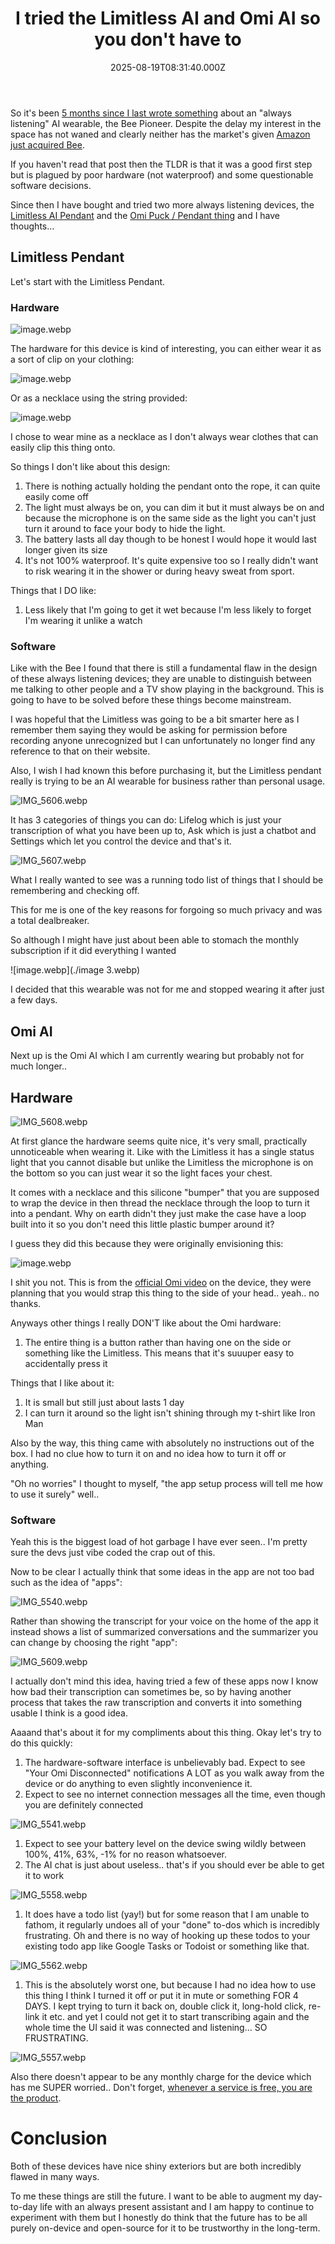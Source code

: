 ﻿---
coverImage: ./header.webp
date: "2025-08-19T08:31:40.000Z"
tags:
  - ai
  - wearables
  - personal
  - tech
title: I tried the Limitless AI and Omi AI so you don't have to
---

So it's been [5 months since I last wrote something](https://mikecann.blog/posts/always-listening-a-month-with-the-bee-computer-ai-assistant) about an "always listening" AI wearable, the Bee Pioneer. Despite the delay my interest in the space has not waned and clearly neither has the market's given [Amazon just acquired Bee](https://techcrunch.com/2025/07/22/amazon-acquires-bee-the-ai-wearable-that-records-everything-you-say/).

If you haven't read that post then the TLDR is that it was a good first step but is plagued by poor hardware (not waterproof) and some questionable software decisions.

Since then I have bought and tried two more always listening devices, the [Limitless AI Pendant](https://www.limitless.ai/) and the [Omi Puck / Pendant thing](https://www.omi.me/?srsltid=AfmBOopB0CUCHIP28stKi5D3a9BTcivQjgAc6OIsfCukWdAPB1q9VwLo) and I have thoughts…

## Limitless Pendant

Let's start with the Limitless Pendant.

### Hardware

![image.webp](./image.webp)

The hardware for this device is kind of interesting, you can either wear it as a sort of clip on your clothing:

![image.webp](./image_1.webp)

Or as a necklace using the string provided:

![image.webp](./image_2.webp)

I chose to wear mine as a necklace as I don't always wear clothes that can easily clip this thing onto.

So things I don't like about this design:

1. There is nothing actually holding the pendant onto the rope, it can quite easily come off
2. The light must always be on, you can dim it but it must always be on and because the microphone is on the same side as the light you can't just turn it around to face your body to hide the light.
3. The battery lasts all day though to be honest I would hope it would last longer given its size
4. It's not 100% waterproof. It's quite expensive too so I really didn't want to risk wearing it in the shower or during heavy sweat from sport.

Things that I DO like:

1. Less likely that I'm going to get it wet because I'm less likely to forget I'm wearing it unlike a watch

### Software

Like with the Bee I found that there is still a fundamental flaw in the design of these always listening devices; they are unable to distinguish between me talking to other people and a TV show playing in the background. This is going to have to be solved before these things become mainstream.

I was hopeful that the Limitless was going to be a bit smarter here as I remember them saying they would be asking for permission before recording anyone unrecognized but I can unfortunately no longer find any reference to that on their website.

Also, I wish I had known this before purchasing it, but the Limitless pendant really is trying to be an AI wearable for business rather than personal usage.

![IMG_5606.webp](./IMG_5606.webp)

It has 3 categories of things you can do: Lifelog which is just your transcription of what you have been up to, Ask which is just a chatbot and Settings which let you control the device and that's it.

![IMG_5607.webp](./IMG_5607.webp)

What I really wanted to see was a running todo list of things that I should be remembering and checking off.

This for me is one of the key reasons for forgoing so much privacy and was a total dealbreaker.

So although I might have just about been able to stomach the monthly subscription if it did everything I wanted

![image.webp](./image 3.webp)

I decided that this wearable was not for me and stopped wearing it after just a few days.

## Omi AI

Next up is the Omi AI which I am currently wearing but probably not for much longer..

## Hardware

![IMG_5608.webp](./c6a8c41d-cc7c-462b-97bc-a89efd27c6a5.webp)

At first glance the hardware seems quite nice, it's very small, practically unnoticeable when wearing it. Like with the Limitless it has a single status light that you cannot disable but unlike the Limitless the microphone is on the bottom so you can just wear it so the light faces your chest.

It comes with a necklace and this silicone "bumper" that you are supposed to wrap the device in then thread the necklace through the loop to turn it into a pendant. Why on earth didn't they just make the case have a loop built into it so you don't need this little plastic bumper around it?

I guess they did this because they were originally envisioning this:

![image.webp](./image_4.webp)

I shit you not. This is from the [official Omi video](https://www.youtube.com/watch?v=MZLzvN3vmtI) on the device, they were planning that you would strap this thing to the side of your head.. yeah.. no thanks.

Anyways other things I really DON'T like about the Omi hardware:

1. The entire thing is a button rather than having one on the side or something like the Limitless. This means that it's suuuper easy to accidentally press it

Things that I like about it:

1. It is small but still just about lasts 1 day
2. I can turn it around so the light isn't shining through my t-shirt like Iron Man

Also by the way, this thing came with absolutely no instructions out of the box. I had no clue how to turn it on and no idea how to turn it off or anything.

"Oh no worries" I thought to myself, "the app setup process will tell me how to use it surely" well..

### Software

Yeah this is the biggest load of hot garbage I have ever seen.. I'm pretty sure the devs just vibe coded the crap out of this.

Now to be clear I actually think that some ideas in the app are not too bad such as the idea of "apps":

![IMG_5540.webp](./IMG_5540.webp)

Rather than showing the transcript for your voice on the home of the app it instead shows a list of summarized conversations and the summarizer you can change by choosing the right "app":

![IMG_5609.webp](./IMG_5609.webp)

I actually don't mind this idea, having tried a few of these apps now I know how bad their transcription can sometimes be, so by having another process that takes the raw transcription and converts it into something usable I think is a good idea.

Aaaand that's about it for my compliments about this thing. Okay let's try to do this quickly:

1. The hardware-software interface is unbelievably bad. Expect to see "Your Omi Disconnected" notifications A LOT as you walk away from the device or do anything to even slightly inconvenience it.
2. Expect to see no internet connection messages all the time, even though you are definitely connected

![IMG_5541.webp](./d7e2772d-6bb3-46da-901e-5af2492062fc.webp)

1. Expect to see your battery level on the device swing wildly between 100%, 41%, 63%, -1% for no reason whatsoever.
2. The AI chat is just about useless.. that's if you should ever be able to get it to work

![IMG_5558.webp](./IMG_5558.webp)

1. It does have a todo list (yay!) but for some reason that I am unable to fathom, it regularly undoes all of your "done" to-dos which is incredibly frustrating. Oh and there is no way of hooking up these todos to your existing todo app like Google Tasks or Todoist or something like that.

![IMG_5562.webp](./6e21fc43-3c81-4e93-83e2-fded8f1f8a48.webp)

1. This is the absolutely worst one, but because I had no idea how to use this thing I think I turned it off or put it in mute or something FOR 4 DAYS. I kept trying to turn it back on, double click it, long-hold click, re-link it etc. and yet I could not get it to start transcribing again and the whole time the UI said it was connected and listening… SO FRUSTRATING.

![IMG_5557.webp](./632130f0-2aee-4d8d-8e5d-0f51c66862f6.webp)

Also there doesn't appear to be any monthly charge for the device which has me SUPER worried.. Don't forget, [whenever a service is free, you are the product](https://www.forbes.com/sites/marketshare/2012/03/05/if-youre-not-paying-for-it-you-become-the-product/).

# Conclusion

Both of these devices have nice shiny exteriors but are both incredibly flawed in many ways.

To me these things are still the future. I want to be able to augment my day-to-day life with an always present assistant and I am happy to continue to experiment with them but I honestly do think that the future has to be all purely on-device and open-source for it to be trustworthy in the long-term.
